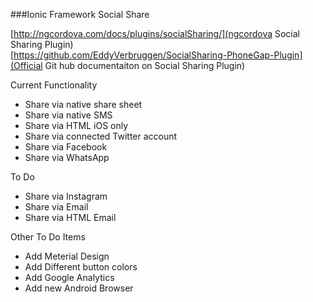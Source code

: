 ###Ionic Framework Social Share

[http://ngcordova.com/docs/plugins/socialSharing/](ngcordova Social Sharing Plugin)  
[https://github.com/EddyVerbruggen/SocialSharing-PhoneGap-Plugin](Official Git hub documentaiton on Social Sharing Plugin)  

Current Functionality  
  
- Share via native share sheet
- Share via native SMS
- Share via HTML iOS only
- Share via connected Twitter account
- Share via Facebook
- Share via WhatsApp
  
To Do
  
- Share via Instagram
- Share via Email
- Share via HTML Email
  
Other To Do Items

- Add Meterial Design
- Add Different button colors
- Add Google Analytics
- Add new Android Browser


